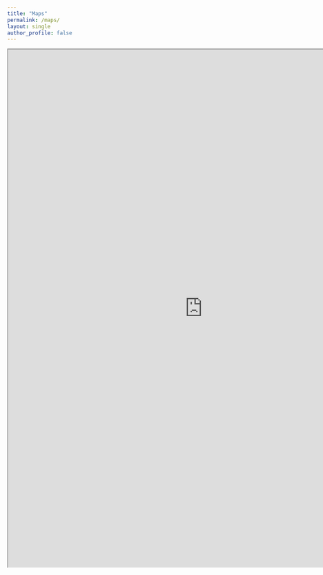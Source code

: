 ```yaml
---
title: "Maps"
permalink: /maps/
layout: single
author_profile: false
---
```


<iframe src= "https://michealebutler.github.io/GISWebPortal/" width="900" height="1200"></iframe>
